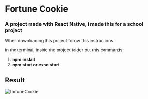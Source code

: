 # Fortune Cookie

<h3>A project made with React Native, i made this for a school project</h3>


When downloading this project follow this instructions

in the terminal, inside the project folder put this commands:

<ol>
  <li><strong>npm install</strong></li>
  <li><strong>npm start or expo start</strong></li>
</ol>

<h2>Result</h2>

![fortuneCookie](https://user-images.githubusercontent.com/83776453/175648037-9f358623-c1a7-4e33-ba4f-d06db336de1f.gif)

